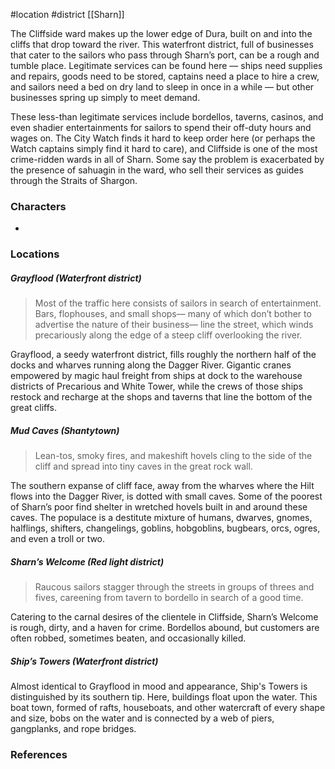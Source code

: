  #location #district [[Sharn]]

The Cliffside ward makes up the lower edge of Dura, built on and into the cliffs that drop toward the river. This waterfront district, full of businesses that cater to the sailors who pass through Sharn’s port, can be a rough and tumble place. Legitimate services can be found here — ships need supplies and repairs, goods need to be stored, captains need a place to hire a crew, and sailors need a bed on dry land to sleep in once in a while — but other businesses spring up simply to meet demand.

These less-than legitimate services include bordellos, taverns, casinos, and even shadier entertainments for sailors to spend their off-duty hours and wages on. The City Watch finds it hard to keep order here (or perhaps the Watch captains simply find it hard to care), and Cliffside is one of the most crime-ridden wards in all of Sharn. Some say the problem is exacerbated by the presence of sahuagin in the ward, who sell their services as guides through the Straits of Shargon.

### Characters

* 

### Locations

##### Grayflood (Waterfront district)

> Most of the traffic here consists of sailors in search of entertainment. Bars, flophouses, and small shops— many of which don’t bother to advertise the nature of their business— line the street, which winds precariously along the edge of a steep cliff overlooking the river.

Grayflood, a seedy waterfront district, fills roughly the northern half of the docks and wharves running along the Dagger River. Gigantic cranes empowered by magic haul freight from ships at dock to the warehouse districts of Precarious and White Tower, while the crews of those ships restock and recharge at the shops and taverns that line the bottom of the great cliffs.

##### Mud Caves (Shantytown)

> Lean-tos, smoky fires, and makeshift hovels cling to the side of the cliff and spread into tiny caves in the great rock wall.

The southern expanse of cliff face, away from the wharves where the Hilt flows into the Dagger River, is dotted with small caves. Some of the poorest of Sharn’s poor find shelter in wretched hovels built in and around these caves. The populace is a destitute mixture of humans, dwarves, gnomes, halflings, shifters, changelings, goblins, hobgoblins, bugbears, orcs, ogres, and even a troll or two.

##### Sharn’s Welcome (Red light district)

> Raucous sailors stagger through the streets in groups of threes and fives, careening from tavern to bordello in search of a good time.

Catering to the carnal desires of the clientele in Cliffside, Sharn’s Welcome is rough, dirty, and a haven for crime. Bordellos abound, but customers are often robbed, sometimes beaten, and occasionally killed.

##### Ship’s Towers (Waterfront district)

Almost identical to Grayflood in mood and appearance, Ship's Towers is distinguished by its southern tip. Here, buildings float upon the water. This boat town, formed of rafts, houseboats, and other watercraft of every shape and size, bobs on the water and is connected by a web of piers, gangplanks, and rope bridges.

### References
